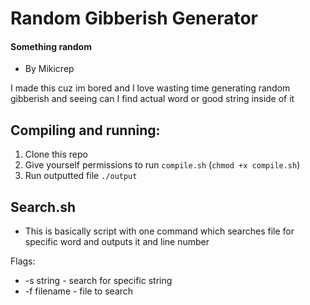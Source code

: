 # Random Gibberish Generator
#### Something random
- By Mikicrep

I made this cuz im bored and I love wasting time generating random gibberish and seeing can I find actual word or good string inside of it

## Compiling and running:
1. Clone this repo
2. Give yourself permissions to run `compile.sh` (`chmod +x compile.sh`)
3. Run outputted file `./output`

## Search.sh
- This is basically script with one command which searches file for specific word and outputs it and line number

Flags:
- -s string - search for specific string
- -f filename - file to search

